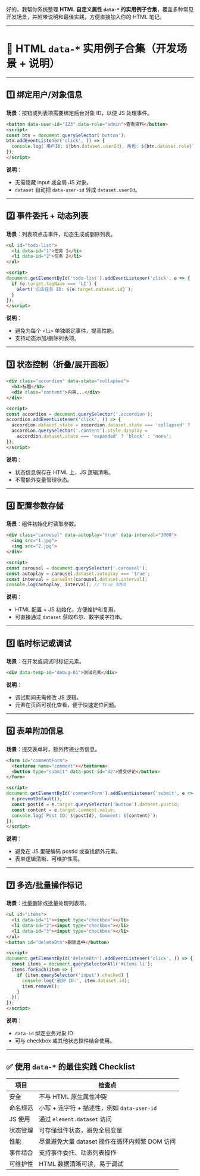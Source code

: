 好的，我帮你系统整理 **HTML 自定义属性 `data-*` 的实用例子合集**，覆盖多种常见开发场景，并附带说明和最佳实践，方便直接加入你的 HTML 笔记。

---

# 🌟 HTML `data-*` 实用例子合集（开发场景 + 说明）

---

## 1️⃣ **绑定用户/对象信息**

**场景**：按钮或列表项需要绑定后台对象 ID，以便 JS 处理事件。

```html
<button data-user-id="123" data-role="admin">查看资料</button>
<script>
const btn = document.querySelector('button');
btn.addEventListener('click', () => {
  console.log(`用户ID: ${btn.dataset.userId}, 角色: ${btn.dataset.role}`);
});
</script>
```

**说明**：

* 无需隐藏 input 或全局 JS 对象。
* `dataset` 自动把 `data-user-id` 转成 `dataset.userId`。

---

## 2️⃣ **事件委托 + 动态列表**

**场景**：列表项点击事件，动态生成或删除列表。

```html
<ul id="todo-list">
  <li data-id="1">任务 1</li>
  <li data-id="2">任务 2</li>
</ul>

<script>
document.getElementById('todo-list').addEventListener('click', e => {
  if (e.target.tagName === 'LI') {
    alert(`点击任务 ID: ${e.target.dataset.id}`);
  }
});
</script>
```

**说明**：

* 避免为每个 `<li>` 单独绑定事件，提高性能。
* 支持动态添加/删除列表项。

---

## 3️⃣ **状态控制（折叠/展开面板）**

```html
<div class="accordion" data-state="collapsed">
  <h3>标题</h3>
  <div class="content">内容...</div>
</div>

<script>
const accordion = document.querySelector('.accordion');
accordion.addEventListener('click', () => {
  accordion.dataset.state = accordion.dataset.state === 'collapsed' ? 'expanded' : 'collapsed';
  accordion.querySelector('.content').style.display =
    accordion.dataset.state === 'expanded' ? 'block' : 'none';
});
</script>
```

**说明**：

* 状态信息保存在 HTML 上，JS 逻辑清晰。
* 不需额外变量管理状态。

---

## 4️⃣ **配置参数存储**

**场景**：组件初始化时读取参数。

```html
<div class="carousel" data-autoplay="true" data-interval="3000">
  <img src="1.jpg">
  <img src="2.jpg">
</div>

<script>
const carousel = document.querySelector('.carousel');
const autoplay = carousel.dataset.autoplay === 'true';
const interval = parseInt(carousel.dataset.interval);
console.log(autoplay, interval); // true 3000
```

**说明**：

* HTML 配置 + JS 初始化，方便维护和复用。
* 可直接通过 `dataset` 获取布尔、数字或字符串。

---

## 5️⃣ **临时标记或调试**

**场景**：在开发或调试时标记元素。

```html
<div data-temp-id="debug-01">测试元素</div>
```

**说明**：

* 调试期间无需修改 JS 逻辑。
* 元素在页面可视化查看，便于快速定位问题。

---

## 6️⃣ **表单附加信息**

**场景**：提交表单时，额外传递业务信息。

```html
<form id="commentForm">
  <textarea name="comment"></textarea>
  <button type="submit" data-post-id="42">提交评论</button>
</form>

<script>
document.getElementById('commentForm').addEventListener('submit', e => {
  e.preventDefault();
  const postId = e.target.querySelector('button').dataset.postId;
  const content = e.target.comment.value;
  console.log(`Post ID: ${postId}, Comment: ${content}`);
});
</script>
```

**说明**：

* 避免在 JS 里硬编码 postId 或查找额外元素。
* 表单逻辑清晰、可维护性高。

---

## 7️⃣ **多选/批量操作标记**

**场景**：批量删除或批量处理列表项。

```html
<ul id="items">
  <li data-id="1"><input type="checkbox"></li>
  <li data-id="2"><input type="checkbox"></li>
  <li data-id="3"><input type="checkbox"></li>
</ul>
<button id="deleteBtn">删除选中</button>

<script>
document.getElementById('deleteBtn').addEventListener('click', () => {
  const items = document.querySelectorAll('#items li');
  items.forEach(item => {
    if (item.querySelector('input').checked) {
      console.log('删除 ID:', item.dataset.id);
      item.remove();
    }
  });
});
</script>
```

**说明**：

* `data-id` 绑定业务对象 ID
* 可与 checkbox 或其他状态控件结合使用。

---

## ✅ 使用 `data-*` 的最佳实践 Checklist

| 项目    | 检查点                              |
| ----- | -------------------------------- |
| 安全    | 不与 HTML 原生属性冲突                   |
| 命名规范  | 小写 + 连字符 + 描述性，例如 `data-user-id` |
| JS 使用 | 通过 `element.dataset` 访问          |
| 状态管理  | 可存储组件状态，避免全局变量                   |
| 性能    | 尽量避免大量 dataset 操作在循环内频繁 DOM 访问   |
| 事件结合  | 支持事件委托、动态列表操作                    |
| 可维护性  | HTML 数据清晰可读，易于调试                 |

